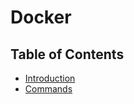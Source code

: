 # Docker

## Table of Contents

- [Introduction](docs/introduction.md)
- [Commands](docs/commands.md)

